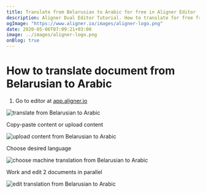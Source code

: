 ```yaml
---
title: Translate from Belarusian to Arabic for free in Aligner Editor
description: Aligner Dual Editor Tutorial. How to translate for free from Belarusian to Arabic. Aligner is multilingual document management platform. 
ogImage: "https://www.aligner.io/images/aligner-logo.png"
date: 2020-05-06T07:09:21+03:00
image: ../images/aligner-logo.png
onBlog: true
---
```


# How to translate document from Belarusian to Arabic

1. Go to editor at [app.aligner.io](https://app.aligner.io "Aligner App web page")

![translate from Belarusian to Arabic](../aligner-blank-editor.png "translate from Belarusian to Arabic")

Copy-paste content or upload content

![upload content from Belarusian to Arabic](../aligner-uploaded-document.png "upload content from Belarusian to Arabic")

Choose desired language

![choose machine translation from Belarusian to Arabic](../aligner-language-dropdown.png "choose machine translation from Belarusian to Arabic")

Work and edit 2 documents in parallel

![edit translation from Belarusian to Arabic](../aligner-double-sitded-editor.png "edit translation from Belarusian to Arabic")

